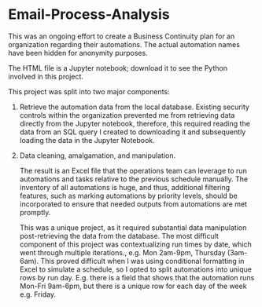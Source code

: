 # Email-Process-Analysis
This was an ongoing effort to create a Business Continuity plan for an organization regarding their automations. The actual automation names have been hidden for anonymity purposes. 

The HTML file is a Jupyter notebook; download it to see the Python involved in this project.


This project was split into two major components:

1. Retrieve the automation data from the local database. Existing security controls within the organization prevented me from retrieving data directly from the Jupyter notebook, therefore, this required reading the data from an SQL query I created to downloading it and subsequently loading the data in the Jupyter Notebook.

2. Data cleaning, amalgamation, and manipulation.

   The result is an Excel file that the operations team can leverage to run automations and tasks relative to the previous schedule manually. The inventory of all automations is huge, and thus, additional filtering features, such as marking automations by priority levels, should be incorporated to ensure that needed outputs from automations are met promptly.

   This was a unique project, as it required substantial data manipulation post-retrieving the data from the database. The most difficult component of this project was contextualizing run times by date, which went through multiple iterations.\, e.g. Mon 2am-9pm, Thursday (3am-6am). This proved difficult when I was using conditional formatting in Excel to simulate a schedule, so I opted to split automations into unique rows by run day. E.g. there is a field that shows that the automation runs Mon-Fri 9am-6pm, but there is a unique row for each day of the week e.g. Friday.


   




